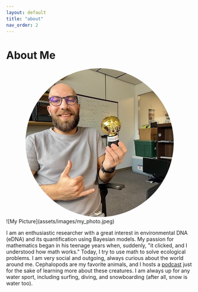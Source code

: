 ```yaml
---
layout: default
title: "about"
nav_order: 2
---
```

# About Me
<div style="text-align: center;">
  <img src="assets/images/my_photo.jpeg" alt="My Picture" style="border-radius: 50%; max-width: 400px;">
</div>
![My Picture](assets/images/my_photo.jpeg)

I am an enthusiastic researcher with a great interest in environmental DNA (eDNA) and its quantification using Bayesian models. My passion for mathematics began in his teenage years when, suddenly, "it clicked, and I understood how math works." Today, I try to use math to solve ecological problems. I am very social and outgoing, always curious about the world around me. Cephalopods are my favorite animals, and I hosts a [podcast] just for the sake of learning more about these creatures. I am always up for any water sport, including surfing, diving, and snowboarding (after all, snow is water too).

[podcast]: https://open.spotify.com/show/6UqYSsFYwihwMBoysSWRjN